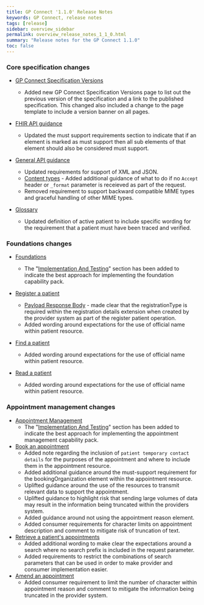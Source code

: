 ```yaml
---
title: GP Connect '1.1.0' Release Notes
keywords: GP Connect, release notes
tags: [release]
sidebar: overview_sidebar
permalink: overview_release_notes_1_1_0.html
summary: "Release notes for the GP Connect 1.1.0"
toc: false
---
```


### Core specification changes

- [GP Connect Specification Versions](overview_specification_versions.html)
  - Added new GP Connect Specification Versions page to list out the previous version of the specification and a link to the published specification. This changed also included a change to the page template to include a version banner on all pages.

- [FHIR API guidance](development_fhir_api_guidance.html)
  - Updated the must support requirements section to indicate that if an element is marked as must support then all sub elements of that element should also be considered must support.

- [General API guidance](development_general_api_guidance.html)
  - Updated requirements for support of XML and JSON.
  - [Content types](development_general_api_guidance.html#content-types) - Added additional guidance of what to do if no `Accept` header or `_format` parameter is receieved as part of the request.
  - Removed requirement to support backward compatible MIME types and graceful handling of other MIME types.
  
- [Glossary](overview_glossary.html)
  - Updated definition of active patient to include specific wording for the requirement that a patient must have been traced and verified.

  
### Foundations changes

- [Foundations](foundations.html)
  - The "[Implementation And Testing](foundations.html#implementation-and-testing)" section has been added to indicate the best approach for implementing the foundation capability pack.
  
- [Register a patient](foundations_use_case_register_a_patient.html)
  - [Payload Response Body](foundations_use_case_register_a_patient.html#payload-response-body) - made clear that the registrationType is required within the registration details extension when created by the provider system as part of the register patient operation.
  - Added wording around expectations for the use of official name within patient resource.

- [Find a patient](foundations_use_case_find_a_patient.html)
  - Added wording around expectations for the use of official name within patient resource.
  
- [Read a patient](foundations_use_case_read_a_patient.html)
  - Added wording around expectations for the use of official name within patient resource.

  
### Appointment management changes

- [Appointment Management](appointments.html)
  - The "[Implementation And Testing](appointments.html#implementation-and-testing)" section has been added to indicate the best approach for implementing the appointment management capability pack.
- [Book an appointment](appointments_use_case_book_an_appointment.html)
  - Added note regarding the inclusion of `patient temporary contact details` for the purposes of the appointment and where to include them in the appointment resource.
  - Added additional guidance around the must-support requirement for the bookingOrganization element within the appointment resource.
  - Uplifted guidance around the use of the resources to transmit relevant data to support the appointment.
  - Uplifted guidance to highlight risk that sending large volumes of data may result in the information being truncated within the providers system.
  - Added guidance around not using the appointment reason element.
  - Added consumer requirements for character limits on appointment description and comment to mitigate risk of truncation of text.
- [Retrieve a patient's appointments](appointments_use_case_retrieve_a_patients_appointments.html)
  - Added additional wording to make clear the expectations around a search where no search prefix is included in the request parameter.
  - Added requirements to restrict the combinations of search parameters that can be used in order to make provider and consumer implementation easier.
- [Amend an appointment](appointments_use_case_amend_an_appointment.html)
  - Added consumer requirement to limit the number of character within appointment reason and comment to mitigate the information being truncated in the provider system.

